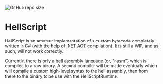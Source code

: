 ![GitHub repo size](https://img.shields.io/github/repo-size/Sombody101/HellScript)

# HellScript
HellScript is an amateur implementation of a custom bytecode completely written in C# (with the help of [.NET AOT](https://learn.microsoft.com/en-us/dotnet/core/deploying/native-aot/?tabs=net7%2Cwindowshttps://learn.microsoft.com/en-us/dotnet/core/deploying/native-aot/?tabs=net7%2Cwindows) compilation). It is still a WIP, and as such, will not work correctly.

Currently, there is only a [hell assembly](./test/test.hasm) language (or, "hasm") which is compiled to a raw binary. A second compiler will be made eventually which will compile
a custom high-level syntax to the hell assembly, then from there to the binary to be use with the HellScriptRuntime.